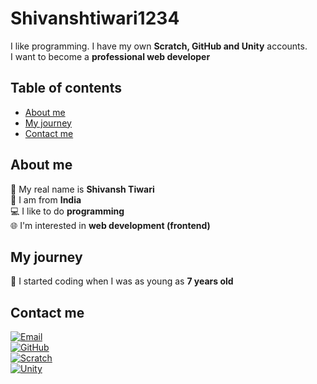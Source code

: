 # Shivanshtiwari1234

I like programming. I have my own **Scratch, GitHub and Unity** accounts.  
I want to become a **professional web developer**

## Table of contents
- [About me](#about-me)
- [My journey](#my-journey)
- [Contact me](#contact-me)

## About me
👤 My real name is **Shivansh Tiwari**  
📍 I am from **India**  
💻 I like to do **programming**  
🌐 I'm interested in **web development (frontend)**

## My journey
🧠 I started coding when I was as young as **7 years old**

## Contact me
[![Email](https://img.shields.io/badge/Email-shivansh.jmis%40gmail.com-red?style=flat-square&logo=gmail)](mailto:shivansh.jmis@gmail.com)  
[![GitHub](https://img.shields.io/badge/GitHub-Shivanshtiwari1234-181717?style=flat-square&logo=github)](https://github.com/Shivanshtiwari1234)  
[![Scratch](https://img.shields.io/badge/Scratch-Shivanshtiwari1234-FFA500?style=flat-square&logo=scratch)](https://scratch.mit.edu/users/Shivanshtiwari1234)  
[![Unity](https://img.shields.io/badge/Unity-Shivanshtiwari1234-black?style=flat-square&logo=unity)](https://connect.unity.com/u/Shivanshtiwari1234)
